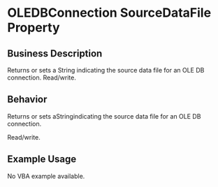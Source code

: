 # OLEDBConnection SourceDataFile Property

## Business Description
Returns or sets a String indicating the source data file for an OLE DB connection. Read/write.

## Behavior
Returns or sets aStringindicating the source data file for an OLE DB connection.



Read/write.

## Example Usage
No VBA example available.